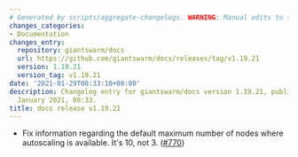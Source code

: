 ```yaml
---
# Generated by scripts/aggregate-changelogs. WARNING: Manual edits to this files will be overwritten.
changes_categories:
- Documentation
changes_entry:
  repository: giantswarm/docs
  url: https://github.com/giantswarm/docs/releases/tag/v1.19.21
  version: 1.19.21
  version_tag: v1.19.21
date: '2021-01-29T08:33:10+00:00'
description: Changelog entry for giantswarm/docs version 1.19.21, published on 29
  January 2021, 08:33.
title: docs release v1.19.21
---
```


 - Fix information regarding the default maximum number of nodes where autoscaling is available. It's 10,  not 3. ([#770](https://github.com/giantswarm/docs/pull/770))
